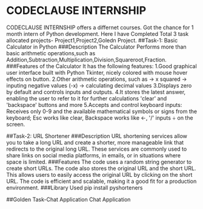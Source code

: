 # CODECLAUSE INTERNSHIP
CODECLAUSE INTERNSHIP offers a differnet courses. Got the chance for 1 month intern of Python development. Here I have Completed Total 3 task allocated projects- Project1,Project2,Goledn Project.
##Task-1: Basic Calculator in Python
###Description
The Calculator Performs more than basic arithmetic operations,such as Addition,Subtraction,Multiplication,Division,Squareroot,Fraction.
###Features of the Calculator
It has the following features:
1.Good graphical user interface built with Python Tkinter, nicely colored with mouse hover effects on button.
2.Other arithmetic operations, such as
-> x squared
-> inputing negative values (-x)
-> calculating decimal values
3.Displays zero by default and controls inputs and outputs. 
4.It stores the latest answer, enabling the user to refer to it for further calculations
'clear' and 'backspace' buttons and more
5.Accepts and control keyboard inputs:
Receives only 0-9 and the available mathematical symbols or signs from the keyboard; Esc works like clear, Backspace works like ←, '/' inputs ÷ on the screen.

##Task-2: URL Shortener
###Description
URL shortening services allow you to take a long URL and create a shorter, more manageable link that redirects to the original long URL. 
These services are commonly used to share links on social media platforms, in emails, or in situations where space is limited.
###Features
The code uses a random string generator to create short URLs. The code also stores the original URL and the short URL. This allows users to easily access the original URL by clicking on the short URL. 
The code is efficient and scalable, making it a good fit for a production environment.
###Library Used
pip install pyshorteners

##Golden Task-Chat Application
Chat Application 

